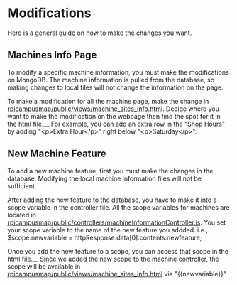 # Modifications

Here is a general guide on how to make the changes you want.

## Machines Info Page
To modify a specific machine information, 
you must make the modifications on MongoDB.
The machine information is pulled from the database, 
so making changes to local files will not change the information on the page.

To make a modification for all the machine page, make the change in 
[rpicampusmap/public/views/machine_sites_info.html](../../public/views/machine_sites_info.html).
Decide where you want to make the modification on the webpage then find the 
spot for it in the html file.__
For example, you can add an extra row in the "Shop Hours" by adding 
"\<p\>Extra Hour\</p\>" right below "\<p\>Saturday\</p\>".

## New Machine Feature
To add a new machine feature, first you must make the changes in the database. 
Modifying the local machine information files will not be sufficient.

After adding the new feature to the database, you have to make it into 
a scope variable in the controller file. 
All the scope variables for machines are located in 
[rpicampusmap/public/controllers/machineInformationController.js](../../public/controllers/machineInfoController.js).
You set your scope variable to the name of the new feature you addded. 
i.e., $scope.newvariable = httpResponse.data[0].contents.newfeature;

Once you add the new feature to a scope, you can access that scope in the html file.__
Since we added the new scope to the machine controller, 
the scope will be available in 
[rpicampusmap/public/views/machine_sites_info.html](../../public/views/machine_sites_info.html)
via "{{newvariable}}"